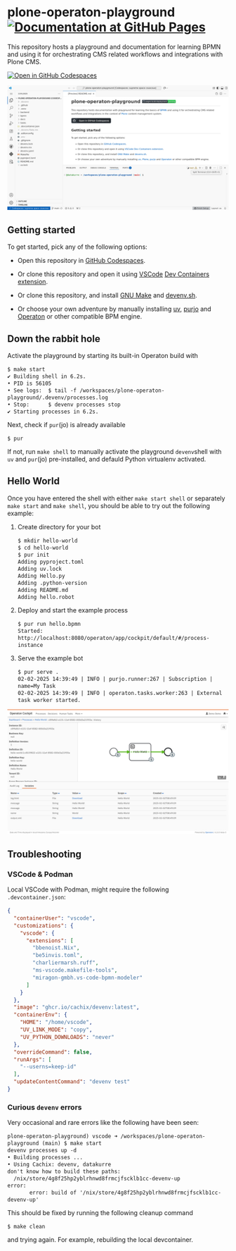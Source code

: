 # plone-operaton-playground [![Documentation at GitHub Pages](https://github.com/datakurre/plone-operaton-playground/actions/workflows/pages/pages-build-deployment/badge.svg)](https://datakurre.github.io/plone-operaton-playground)

This repository hosts a playground and documentation for learning BPMN and using it for orchestrating CMS related workflows and integrations with Plone CMS.

[![Open in GitHub Codespaces](https://github.com/codespaces/badge.svg)](https://codespaces.new/datakurre/plone-operaton-playground)

![Screenshot of GitHub Codespaces](./docs/README.png)

## Getting started

To get started, pick any of the following options:

* Open this repository in [GitHub Codespaces](https://codespaces.new/datakurre/plone-operaton-playground).

* Or clone this repository and open it using [VSCode](https://code.visualstudio.com/) [Dev Containers](https://code.visualstudio.com/docs/devcontainers/containers) [extension](https://marketplace.visualstudio.com/items?itemName=ms-vscode-remote.remote-containers).

* Or clone this repository, and install [GNU Make](https://www.gnu.org/software/make/) and [devenv.sh](https://devenv.sh/).

* Or choose your own adventure by manually installing [uv](https://docs.astral.sh/uv/), [purjo](https://pypi.org/project/purjo/) and [Operaton](https://operaton) or other compatible BPM engine.


## Down the rabbit hole

Activate the playground by starting its built-in Operaton build with

```console
$ make start
✔ Building shell in 6.2s.
• PID is 56105
• See logs:  $ tail -f /workspaces/plone-operaton-playground/.devenv/processes.log
• Stop:      $ devenv processes stop
✔ Starting processes in 6.2s.
```

Next, check if `pur`(jo) is already available

```console
$ pur
```

If not, run `make shell` to manually activate the playground `devenv`shell with `uv` and `pur`(jo) pre-installed, and defauld Python virtualenv activated.


## Hello World

Once you have entered the shell with either `make start shell` or separately `make start` and `make shell`, you should be able to try out the following example:

1. Create directory for your bot

   ```console
   $ mkdir hello-world
   $ cd hello-world
   $ pur init
   Adding pyproject.toml
   Adding uv.lock
   Adding Hello.py
   Adding .python-version
   Adding README.md
   Adding hello.robot
   ```

2. Deploy and start the example process

   ```console
   $ pur run hello.bpmn
   Started: http://localhost:8080/operaton/app/cockpit/default/#/process-instance
   ```

3. Serve the example bot

   ```console
   $ pur serve .
   02-02-2025 14:39:49 | INFO | purjo.runner:267 | Subscription | name=My Task
   02-02-2025 14:39:49 | INFO | operaton.tasks.worker:263 | External task worker started.
   ```

![Screenshot of GitHub Codespaces](./docs/operaton.png)


## Troubleshooting

### VSCode & Podman

Local VSCode with Podman, might require the following `.devcontainer.json`:

```json
{
  "containerUser": "vscode",
  "customizations": {
    "vscode": {
      "extensions": [
        "bbenoist.Nix",
        "be5invis.toml",
        "charliermarsh.ruff",
        "ms-vscode.makefile-tools",
        "miragon-gmbh.vs-code-bpmn-modeler"
      ]
    }
  },
  "image": "ghcr.io/cachix/devenv:latest",
  "containerEnv": {
    "HOME": "/home/vscode",
    "UV_LINK_MODE": "copy",
    "UV_PYTHON_DOWNLOADS": "never"
  },
  "overrideCommand": false,
  "runArgs": [
    "--userns=keep-id"
  ],
  "updateContentCommand": "devenv test"
}
```

### Curious `devenv` errors

Very occasional and rare errors like the following have been seen:

```console
plone-operaton-playground) vscode ➜ /workspaces/plone-operaton-playground (main) $ make start
devenv processes up -d
• Building processes ...
• Using Cachix: devenv, datakurre
don't know how to build these paths:
  /nix/store/4g8f25hp2yblrhnwd8frmcjfscklb1cc-devenv-up
error:
       error: build of '/nix/store/4g8f25hp2yblrhnwd8frmcjfscklb1cc-devenv-up'
```

This should be fixed by running the following cleanup command

```console
$ make clean
```

and trying again. For example, rebuilding the local devcontainer.

